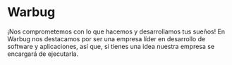 # Warbug
¡Nos comprometemos con lo que hacemos y desarrollamos tus sueños!
En Warbug nos destacamos por ser una empresa líder en desarrollo de software y aplicaciones, así que, si tienes una idea nuestra empresa se encargará de ejecutarla.
